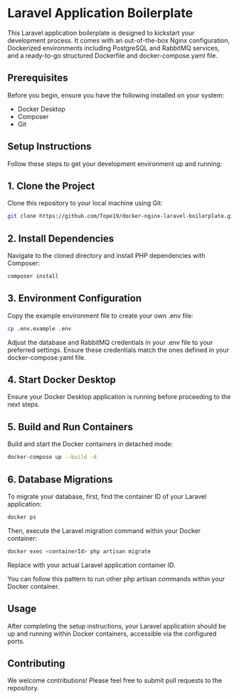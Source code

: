 # Laravel Application Boilerplate

This Laravel application boilerplate is designed to kickstart your development process. It comes with an out-of-the-box Nginx configuration, Dockerized environments including PostgreSQL and RabbitMQ services, and a ready-to-go structured Dockerfile and docker-compose.yaml file.

## Prerequisites

Before you begin, ensure you have the following installed on your system:
- Docker Desktop
- Composer
- Git

## Setup Instructions

Follow these steps to get your development environment up and running:

## 1. Clone the Project

Clone this repository to your local machine using Git:

```bash
git clone https://github.com/Tope19/docker-nginx-laravel-boilerplate.git
```

## 2. Install Dependencies
Navigate to the cloned directory and install PHP dependencies with Composer:

```bash 
composer install
```

## 3. Environment Configuration
Copy the example environment file to create your own .env file:

```bash
cp .env.example .env
```

Adjust the database and RabbitMQ credentials in your .env file to your preferred settings. Ensure these credentials match the ones defined in your docker-compose.yaml file.

## 4. Start Docker Desktop
Ensure your Docker Desktop application is running before proceeding to the next steps.

## 5. Build and Run Containers
Build and start the Docker containers in detached mode:

```bash
docker-compose up --build -d
```

## 6. Database Migrations
To migrate your database, first, find the container ID of your Laravel application:

```bash
docker ps
```

Then, execute the Laravel migration command within your Docker container:

```bash
docker exec <containerId> php artisan migrate
```

Replace <containerId> with your actual Laravel application container ID.

You can follow this pattern to run other php artisan commands within your Docker container.

## Usage
After completing the setup instructions, your Laravel application should be up and running within Docker containers, accessible via the configured ports.

## Contributing
We welcome contributions! Please feel free to submit pull requests to the repository.
